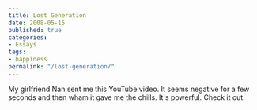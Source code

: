 ```yaml
---
title: Lost Generation
date: 2008-05-15
published: true
categories:
- Essays
tags:
- happiness
permalink: "/lost-generation/"
---
```

My girlfriend Nan sent me this YouTube video. It seems negative for a few seconds and then wham it gave me the chills. It's powerful. Check it out.

<object width="425" height="355" classid="clsid:d27cdb6e-ae6d-11cf-96b8-444553540000" codebase="http://download.macromedia.com/pub/shockwave/cabs/flash/swflash.cab#version=6,0,40,0"><param name="wmode" value="transparent" /><param name="src" value="http://www.youtube.com/v/42E2fAWM6rA&amp;hl=en" /><embed type="application/x-shockwave-flash" width="425" height="355" src="http://www.youtube.com/v/42E2fAWM6rA&amp;hl=en" wmode="transparent" /></object></p>
